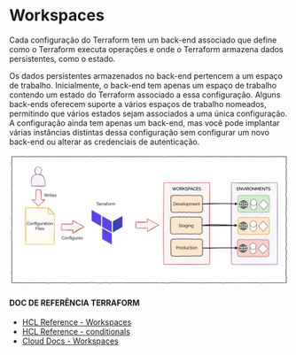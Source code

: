 # Workspaces

Cada configuração do Terraform tem um back-end associado que define como o Terraform executa operações e onde o Terraform armazena dados persistentes, como o estado.

Os dados persistentes armazenados no back-end pertencem a um espaço de trabalho. Inicialmente, o back-end tem apenas um espaço de trabalho contendo um estado do Terraform associado a essa configuração. Alguns back-ends oferecem suporte a vários espaços de trabalho nomeados, permitindo que vários estados sejam associados a uma única configuração. A configuração ainda tem apenas um back-end, mas você pode implantar várias instâncias distintas dessa configuração sem configurar um novo back-end ou alterar as credenciais de autenticação.


![Workspaces](./images/workspaces.png)

#### DOC DE REFERÊNCIA TERRAFORM

- [HCL Reference - Workspaces](https://developer.hashicorp.com/terraform/language/state/workspaces#workspaces "HCL Reference - Workspaces")
- [HCL Reference - conditionals](https://developer.hashicorp.com/terraform/language/expressions/conditionals "HCL Reference - conditionals")
- [Cloud Docs - Workspaces](https://developer.hashicorp.com/terraform/cloud-docs/workspaces "Cloud Docs - Workspaces")